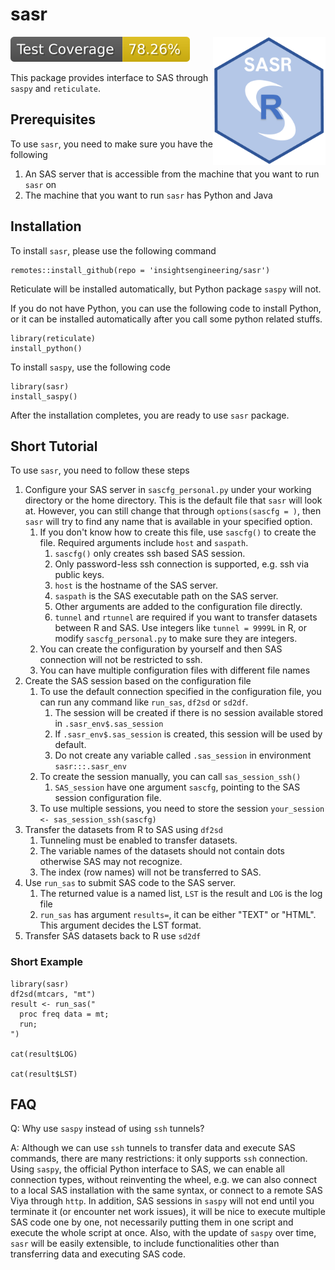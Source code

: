 # sasr

<img src="inst/extdata/sasr_logo.png" align="right" alt="" width="180">

<!-- start badges -->
[![Code Coverage](https://raw.githubusercontent.com/insightsengineering/sasr/_xml_coverage_reports/data/main/badge.svg)](https://raw.githubusercontent.com/insightsengineering/sasr/_xml_coverage_reports/data/main/coverage.xml)
<!-- end badges -->

This package provides interface to SAS through `saspy` and `reticulate`.

## Prerequisites

To use `sasr`, you need to make sure you have the following

1. An SAS server that is accessible from the machine that you want to run `sasr` on
1. The machine that you want to run `sasr` has Python and Java

## Installation

To install `sasr`, please use the following command

```{r}
remotes::install_github(repo = 'insightsengineering/sasr')
```

Reticulate will be installed automatically, but Python package `saspy` will not.

If you do not have Python, you can use the following code to install Python, or it can be installed automatically after you call some python related stuffs.

```{r}
library(reticulate)
install_python()
```

To install `saspy`, use the following code

```{r}
library(sasr)
install_saspy()
```

After the installation completes, you are ready to use `sasr` package.

## Short Tutorial

To use `sasr`, you need to follow these steps

1. Configure your SAS server in `sascfg_personal.py` under your working directory or the home directory. This is the default file that `sasr` will look at. However, you can still change that through `options(sascfg = )`, then `sasr` will try to find any name that is available in your specified option.
    1. If you don't know how to create this file, use `sascfg()` to create the file. Required arguments include `host` and `saspath`.
        1. `sascfg()` only creates ssh based SAS session.
        1. Only password-less ssh connection is supported, e.g. ssh via public keys.
        1. `host` is the hostname of the SAS server.
        1. `saspath` is the SAS executable path on the SAS server.
        1. Other arguments are added to the configuration file directly.
        1. `tunnel` and `rtunnel` are required if you want to transfer datasets between R and SAS. Use integers like `tunnel = 9999L` in R, or modify `sascfg_personal.py` to make sure they are integers.
    1. You can create the configuration by yourself and then SAS connection will not be restricted to ssh.
    1. You can have multiple configuration files with different file names
1. Create the SAS session based on the configuration file
    1. To use the default connection specified in the configuration file, you can run any command like `run_sas`, `df2sd` or `sd2df`.
        1. The session will be created if there is no session available stored in `.sasr_env$.sas_session`
        1. If `.sasr_env$.sas_session` is created, this session will be used by default.
        1. Do not create any variable called `.sas_session` in environment `sasr:::.sasr_env`
    1. To create the session manually, you can call `sas_session_ssh()`
        1. `SAS_session` have one argument `sascfg`, pointing to the SAS session configuration file.
    1. To use multiple sessions, you need to store the session `your_session <- sas_session_ssh(sascfg)`
1. Transfer the datasets from R to SAS using `df2sd`
    1. Tunneling must be enabled to transfer datasets.
    1. The variable names of the datasets should not contain dots otherwise SAS may not recognize.
    1. The index (row names) will not be transferred to SAS.
1. Use `run_sas` to submit SAS code to the SAS server.
    1. The returned value is a named list, `LST` is the result and `LOG` is the log file
    1. `run_sas` has argument `results=`, it can be either "TEXT" or "HTML". This argument decides the LST format.
1. Transfer SAS datasets back to R use `sd2df`

### Short Example

```{r}
library(sasr)
df2sd(mtcars, "mt")
result <- run_sas("
  proc freq data = mt;
  run;
")

cat(result$LOG)

cat(result$LST)
```

## FAQ

Q: Why use `saspy` instead of using `ssh` tunnels?

A: Although we can use `ssh` tunnels to transfer data and
execute SAS commands, there are many restrictions: it only
supports `ssh` connection. Using `saspy`, the official Python
interface to SAS, we can enable all connection types, without
reinventing the wheel, e.g. we can also connect to a local SAS
installation with the same syntax, or connect to a remote SAS
Viya through `http`. In addition, SAS sessions in `saspy` will
not end until you terminate it (or encounter net work issues),
it will be nice to execute multiple SAS code one by one, not
necessarily putting them in one script and execute the whole
script at once. Also, with the update of `saspy` over time,
`sasr` will be easily extensible, to include functionalities
other than transferring data and executing SAS code.
